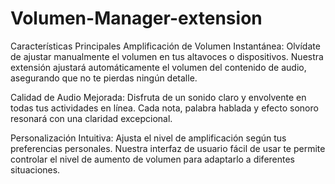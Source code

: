 # Volumen-Manager-extension

Características Principales
Amplificación de Volumen Instantánea: Olvídate de ajustar manualmente el volumen en tus altavoces o dispositivos. Nuestra extensión ajustará automáticamente el volumen del contenido de audio, asegurando que no te pierdas ningún detalle.

Calidad de Audio Mejorada: Disfruta de un sonido claro y envolvente en todas tus actividades en línea. Cada nota, palabra hablada y efecto sonoro resonará con una claridad excepcional.

Personalización Intuitiva: Ajusta el nivel de amplificación según tus preferencias personales. Nuestra interfaz de usuario fácil de usar te permite controlar el nivel de aumento de volumen para adaptarlo a diferentes situaciones.
